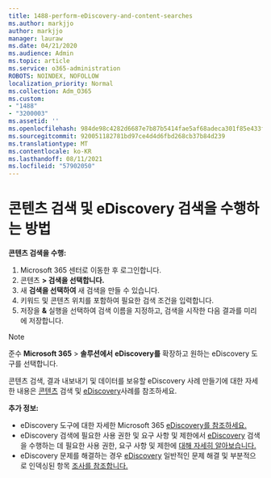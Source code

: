 ```yaml
---
title: 1488-perform-eDiscovery-and-content-searches
ms.author: markjjo
author: markjjo
manager: lauraw
ms.date: 04/21/2020
ms.audience: Admin
ms.topic: article
ms.service: o365-administration
ROBOTS: NOINDEX, NOFOLLOW
localization_priority: Normal
ms.collection: Adm_O365
ms.custom:
- "1488"
- "3200003"
ms.assetid: ''
ms.openlocfilehash: 984de98c4282d6687e7b87b5414fae5af68adeca301f85e433fd126641b7b22a
ms.sourcegitcommit: 920051182781bd97ce4d4d6fbd268cb37b84d239
ms.translationtype: MT
ms.contentlocale: ko-KR
ms.lasthandoff: 08/11/2021
ms.locfileid: "57902050"
---
```

# <a name="how-to-perform-content-searches-and-ediscovery-searches"></a>콘텐츠 검색 및 eDiscovery 검색을 수행하는 방법

**콘텐츠 검색을 수행:**

1. Microsoft 365 센터로 이동한 후 로그인합니다.
2. 콘텐츠 **> 검색을 선택합니다.**
3. 새 **검색을 선택하여** 새 검색을 만들 수 있습니다.
4. 키워드 및 콘텐츠 위치를 포함하여 필요한 검색 조건을 입력합니다.
5. 저장을 **&** 실행을 선택하여 검색 이름을 지정하고, 검색을 시작한 다음 결과를 미리 에 저장합니다.

> [!NOTE]
> 준수 **Microsoft 365**  >  **솔루션에서** **eDiscovery를** 확장하고 원하는 eDiscovery 도구를 선택합니다.

콘텐츠 검색, 결과 내보내기 및 데이터를 보유할 eDiscovery 사례 만들기에 대한 자세한 내용은 [콘텐츠](https://docs.microsoft.com/microsoft-365/compliance/content-search) 검색 및 [eDiscovery](https://docs.microsoft.com/microsoft-365/compliance/ediscovery-cases)사례를 참조하세요.

**추가 정보:**

- eDiscovery 도구에 대한 자세한 Microsoft 365 [eDiscovery를 참조하세요.](https://docs.microsoft.com/microsoft-365/compliance/ediscovery)
- eDiscovery 검색에 필요한 사용 권한 및 요구 사항 및 제한에서 [eDiscovery](https://docs.microsoft.com/microsoft-365/compliance/assign-ediscovery-permissions) 검색을 수행하는 데 필요한 사용 권한, 요구 사항 및 제한에 [대해 자세히 알아보습니다.](https://docs.microsoft.com/microsoft-365/compliance/limits-for-content-search)
- eDiscovery 문제를 해결하는 경우 [eDiscovery](https://docs.microsoft.com/microsoft-365/compliance/ediscovery-troubleshooting-common-issues) 일반적인 문제 해결 및 부분적으로 인덱싱된 항목 [조사를 참조합니다.](https://docs.microsoft.com/microsoft-365/compliance/investigating-partially-indexed-items-in-ediscovery)
